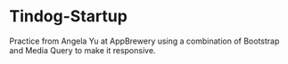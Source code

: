 # Tindog-Startup
Practice from Angela Yu at AppBrewery using a combination of Bootstrap and Media Query to make it responsive.
